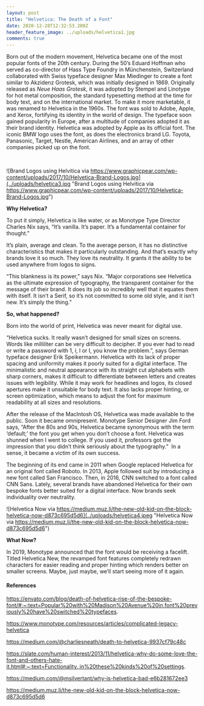 ```yaml
---
layout: post
title: "Helvetica: The Death of a Font"
date: 2020-12-28T12:32:53.200Z
header_feature_image: ../uploads/helvetica1.jpg
comments: true
---
```

Born out of the modern movement, Helvetica became one of the most popular fonts of the 20th century. During the 50’s Eduard Hoffman who served as co-director of Hass Type Foundry in Münchenstein, Switzerland collaborated with Swiss typeface designer Max Miedinger to create a font similar to Akzidenz Grotesk, which was initially designed in 1869. Originally released as *Neue Haas Grotesk*, it was adopted by Stempel and Linotype for hot metal composition, the standard typesetting method at the time for body text, and on the international market. To make it more marketable, it was renamed to Helvetica in the 1960s. The font was sold to Adobe, Apple, and Xerox, fortifying its identity in the world of design. The typeface soon gained popularity in Europe, after a multitude of companies adopted it as their brand identity. Helvetica was adopted by Apple as its official font. The iconic BMW logo uses the font, as does the electronics brand LG. Toyota, Panasonic, Target, Nestle, American Airlines, and an array of other companies picked up on the font.

![]()



![Brand Logos using Helvitica via https://www.graphicpear.com/wp-content/uploads/2017/10/Helvetica-Brand-Logos.jpg](../uploads/helvetica3.jpg "Brand Logos using Helvitica via https://www.graphicpear.com/wp-content/uploads/2017/10/Helvetica-Brand-Logos.jpg")

**Why Helvetica?**

To put it simply, Helvetica is like water, or as Monotype Type Director Charles Nix says, “It’s vanilla. It’s paper. It’s a fundamental container for thought.”

It’s plain, average and clean. To the average person, it has no distinctive characteristics that makes it particularly outstanding. And that’s exactly why brands love it so much. They love its neutrality. It grants it the ability to be used anywhere from logos to signs.

“This blankness is its power,” says Nix. “Major corporations see Helvetica as the ultimate expression of typography, the transparent container for the message of their brand. It does its job so incredibly well that it equates them with itself. It isn’t a Serif, so it’s not committed to some old style, and it isn’t new. It’s simply the thing.”

**So, what happened?**

Born into the world of print, Helvetica was never meant for digital use.

“Helvetica sucks. It really wasn’t designed for small sizes on screens. Words like milliliter can be very difficult to decipher. If you ever had to read or write a password with 1, i, l or I, you know the problem.”, says German typeface designer Erik Speikermann. Helvetica with its lack of proper spacing and uniformity makes it poorly suited for a digital interface. The minimalistic and neutral appearance with its straight cut alphabets with sharp corners, makes it difficult to differentiate between letters and creates issues with legibility. While it may work for headlines and logos, its closed apertures make it unsuitable for body text. It also lacks proper hinting, or screen optimization, which means to adjust the font for maximum readability at all sizes and resolutions.

After the release of the MacIntosh OS, Helvetica was made available to the public. Soon it became omnipresent. Monotype Senior Designer Jim Ford says, “After the 80s and 90s, Helvetica became synonymous with the term ‘default;’ the font you get when you don’t choose a font. Helvetica was shunned when I went to college. If you used it, professors got the impression that you didn’t think seriously about the typography.”  In a sense, it became a victim of its own success.

The beginning of its end came in 2011 when Google replaced Helvetica for an original font called Roboto. In 2013, Apple followed suit by introducing a new font called San Francisco. Then, in 2016, CNN switched to a font called CNN Sans. Lately, several brands have abandoned Helvetica for their own bespoke fonts better suited for a digital interface. Now brands seek individuality over neutrality.

![Helvetica Now via https://medium.muz.li/the-new-old-kid-on-the-block-helvetica-now-d873c695d5d6](../uploads/helvetica4.jpeg "Helvetica Now via https://medium.muz.li/the-new-old-kid-on-the-block-helvetica-now-d873c695d5d6")

**What Now?**

In 2019, Monotype announced that the font would be receiving a facelift. Titled Helvetica New, the revamped font features completely redrawn characters for easier reading and proper hinting which renders better on smaller screens. Maybe, just maybe, we’ll start seeing more of it again.

#### **References**

<https://envato.com/blog/death-of-helvetica-rise-of-the-bespoke-font/#:~:text=Popular%20with%20Madison%20Avenue%20in,font%20previously%20have%20switched%20typefaces>.

<https://www.monotype.com/resources/articles/complicated-legacy-helvetica>

<https://medium.com/@charliesneath/death-to-helvetica-9937cf79c48c>

<https://slate.com/human-interest/2013/11/helvetica-why-do-some-love-the-font-and-others-hate-it.html#:~:text=Functionality.,in%20these%20kinds%20of%20settings>.

<https://medium.com/@msilvertant/why-is-helvetica-bad-e6b281672ee3>

<https://medium.muz.li/the-new-old-kid-on-the-block-helvetica-now-d873c695d5d6>

<!--EndFragment-->